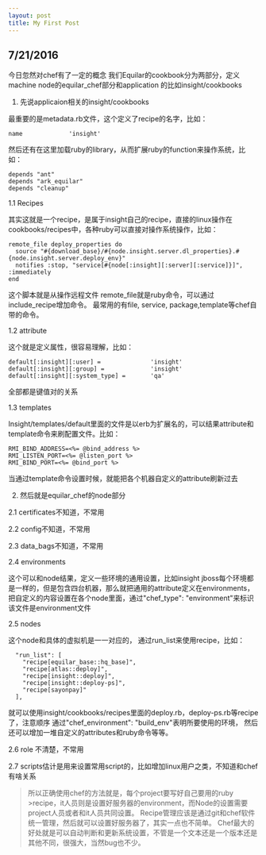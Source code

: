 ```yaml
---
layout: post
title: My First Post 
---
```


7/21/2016
---------
今日忽然对chef有了一定的概念
我们Equilar的cookbook分为两部分，定义machine node的equilar_chef部分和application 的比如insight/cookbooks

1. 先说applicaion相关的insight/cookbooks

最重要的是metadata.rb文件，这个定义了recipe的名字，比如：
```
name             'insight'
```
然后还有在这里加载ruby的library，从而扩展ruby的function来操作系统，比如：
```
depends "ant"
depends "ark_equilar"
depends "cleanup"
```
1.1 Recipes

其实这就是一个recipe，是属于insight自己的recipe，直接的linux操作在cookbooks/recipes中，各种ruby可以直接对操作系统操作，比如：
```
remote_file deploy_properties do
  source "#{download_base}/#{node.insight.server.dl_properties}.#{node.insight.server.deploy_env}"
  notifies :stop, "service[#{node[:insight][:server][:service]}]", :immediately
end
```
这个脚本就是从操作远程文件
remote_file就是ruby命令，可以通过include_recipe增加命令。
最常用的有file, service, package,template等chef自带的命令。

1.2 attribute

这个就是定义属性，很容易理解，比如：
```
default[:insight][:user] =              'insight'
default[:insight][:group] =             'insight'
default[:insight][:system_type] =       'qa'
```
全部都是键值对的关系

1.3 templates

Insight/templates/default里面的文件是以erb为扩展名的，可以结果attribute和template命令来刷配置文件。比如：
```
RMI_BIND_ADDRESS=<%= @bind_address %>
RMI_LISTEN_PORT=<%= @listen_port %>
RMI_BIND_PORT=<%= @bind_port %>
```
当通过template命令设置时候，就能把各个机器自定义的attribute刷新过去

2. 然后就是equilar_chef的node部分

2.1 certificates不知道，不常用

2.2 config不知道，不常用

2.3 data_bags不知道，不常用

2.4 environments

这个可以和node结果，定义一些环境的通用设置，比如insight jboss每个环境都是一样的，但是包含四台机器，那么就把通用的attribute定义在environments，把自定义的内容设置在各个node里面，通过"chef_type": "environment"来标识该文件是environment文件

2.5 nodes

这个node和具体的虚拟机是一一对应的，
通过run_list来使用recipe，比如：
```
  "run_list": [
    "recipe[equilar_base::hq_base]",
    "recipe[atlas::deploy]",
    "recipe[insight::deploy]",
    "recipe[insight::deploy-ps]",
    "recipe[sayonpay]"
  ],
```
就可以使用insight/cookbooks/recipes里面的deploy.rb，deploy-ps.rb等recipe了，注意顺序 
通过"chef_environment": "build_env"表明所要使用的环境，
然后还可以增加一堆自定义的attributes和ruby命令等等。

2.6 role 不清楚，不常用

2.7 scripts估计是用来设置常用script的，比如增加linux用户之类，不知道和chef有啥关系

>所以正确使用chef的方法就是，每个project要写好自己要用的ruby >recipe，it人员则是设置好服务器的environment，而Node的设置需要project人员或者和it人员共同设置。
>Recipe管理应该是通过git和chef软件统一管理，然后就可以设置好服务器了，其实一点也不简单。
>Chef最大的好处就是可以自动判断和更新系统设置，不管是一个文本还是一个版本还是其他不同，很强大，当然bug也不少。
